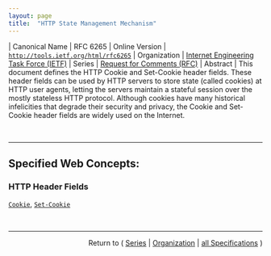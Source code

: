```yaml
---
layout: page
title:  "HTTP State Management Mechanism"
---
```


| Canonical Name | RFC 6265
| Online Version | [`http://tools.ietf.org/html/rfc6265`](http://tools.ietf.org/html/rfc6265)
| Organization | [Internet Engineering Task Force (IETF)](..  "List of specification series by this organization")
| Series | [Request for Comments (RFC)](.  "List of specifications in this series")
| Abstract | This document defines the HTTP Cookie and Set-Cookie header fields. These header fields can be used by HTTP servers to store state (called cookies) at HTTP user agents, letting the servers maintain a stateful session over the mostly stateless HTTP protocol. Although cookies have many historical infelicities that degrade their security and privacy, the Cookie and Set-Cookie header fields are widely used on the Internet.

<br/>
<hr/>

## Specified Web Concepts:

### HTTP Header Fields

[`Cookie`](/concepts/http-header/Cookie "The user agent sends stored cookies to the origin server in the Cookie header."), [`Set-Cookie`](/concepts/http-header/Set-Cookie "The Set-Cookie HTTP response header is used to send cookies from the server to the user agent.")



<br/>
<hr/>

<p style="text-align: right">Return to ( <a href="./">Series</a> | <a href="../">Organization</a> | <a href="../../">all Specifications</a> )</p>